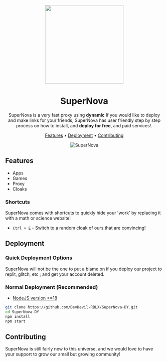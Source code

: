 <div align="center">

<img width="250px" src="https://cdn.discordapp.com/attachments/1121942874871824518/1121943072876536000/image.png">

# SuperNova

SuperNova is a very fast proxy using **dynamic** If you would like to deploy and make links for your friends, SuperNova has user friendly step by step process on how to install, and **deploy for free**, and paid services!.

[Features](#features) •
[Deployment](#deployment) •
[Contributing](./CONTRIBUTING.md)

![SuperNova](https://cdn.discordapp.com/attachments/1121017255208165453/1124178634144485436/image.png)

</div>

## Features

- Apps
- Games
- Proxy
- Cloaks

### Shortcuts

SuperNova comes with shortcuts to quickly hide your 'work' by replacing it with a math or science website!

- `Ctrl + E` - Switch to a random cloak of ours that are convincing!

## Deployment

### Quick Deployment Options

SuperNova will not be the one to put a blame on if you deploy our project to replit, glitch, etc ; and get your account deleted.

### Normal Deployment (Recommended)

- [NodeJS version >=18](https://nodejs.org/)

```bash
git clone https://github.com/DevDevil-RBLX/SuperNova-DY.git
cd SuperNova-DY
npm install
npm start

```

## Contributing

SuperNova is still fairly new to this universe, and we would love to have your support to grow our small but growing community!


